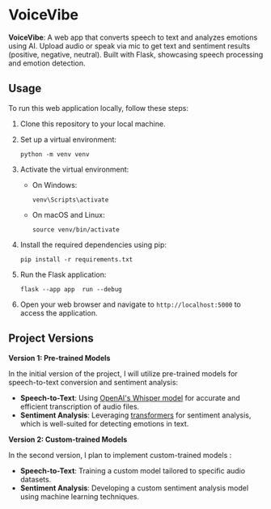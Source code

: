 # VoiceVibe
**VoiceVibe**: A web app that converts speech to text and analyzes emotions using AI. Upload audio or speak via mic to get text and sentiment results (positive, negative, neutral). Built with Flask, showcasing speech processing and emotion detection.

## Usage

To run this web application locally, follow these steps:

1. Clone this repository to your local machine.
2. Set up a virtual environment:
    ```
    python -m venv venv
    ```
3. Activate the virtual environment:
    - On Windows:
        ```
        venv\Scripts\activate
        ```
    - On macOS and Linux:
        ```
        source venv/bin/activate
        ```
4. Install the required dependencies using pip:

    ```
    pip install -r requirements.txt
    ```

6. Run the Flask application:

    ```
    flask --app app  run --debug
    ```

7. Open your web browser and navigate to `http://localhost:5000` to access the application.

## Project Versions
**Version 1: Pre-trained Models**

In the initial version of the project, I will utilize pre-trained models for speech-to-text conversion and sentiment analysis:

- **Speech-to-Text**: Using [OpenAI's Whisper model](https://github.com/openai/whisper) for accurate and efficient transcription of audio files. 
- **Sentiment Analysis**: Leveraging [transformers](https://github.com/huggingface/transformers) for sentiment analysis, which is well-suited for detecting emotions in text.

**Version 2: Custom-trained Models**

In the second version, I plan to implement custom-trained models :

- **Speech-to-Text**: Training a custom model tailored to specific audio datasets.
- **Sentiment Analysis**: Developing a custom sentiment analysis model using machine learning techniques.

<!-- Note
Problem:
Issue with ffmpeg when trying to run ML_test/sentiment_analysis.py.

Solution:
Run ```scoop install ffmpeg``` to install ffmpeg. 

-->
